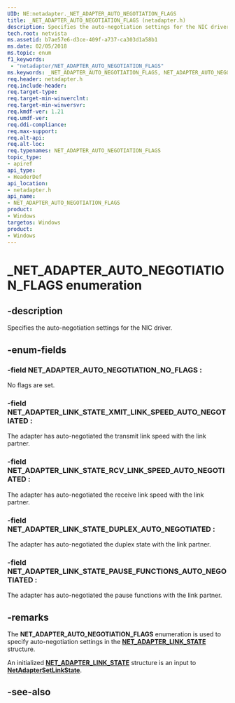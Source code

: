 ```yaml
---
UID: NE:netadapter._NET_ADAPTER_AUTO_NEGOTIATION_FLAGS
title: _NET_ADAPTER_AUTO_NEGOTIATION_FLAGS (netadapter.h)
description: Specifies the auto-negotiation settings for the NIC driver.
tech.root: netvista
ms.assetid: b7ae57e6-d3ce-409f-a737-ca303d1a58b1
ms.date: 02/05/2018
ms.topic: enum
f1_keywords:
 - "netadapter/NET_ADAPTER_AUTO_NEGOTIATION_FLAGS"
ms.keywords: _NET_ADAPTER_AUTO_NEGOTIATION_FLAGS, NET_ADAPTER_AUTO_NEGOTIATION_FLAGS, 
req.header: netadapter.h
req.include-header:
req.target-type:
req.target-min-winverclnt:
req.target-min-winversvr:
req.kmdf-ver: 1.21
req.umdf-ver:
req.ddi-compliance:
req.max-support:
req.alt-api:
req.alt-loc:
req.typenames: NET_ADAPTER_AUTO_NEGOTIATION_FLAGS
topic_type: 
- apiref
api_type: 
- HeaderDef
api_location:
- netadapter.h
api_name: 
- NET_ADAPTER_AUTO_NEGOTIATION_FLAGS
product:
- Windows
targetos: Windows
product:
- Windows
---
```


# _NET_ADAPTER_AUTO_NEGOTIATION_FLAGS enumeration

## -description



Specifies the auto-negotiation settings for the NIC driver.

## -enum-fields

### -field NET_ADAPTER_AUTO_NEGOTIATION_NO_FLAGS : 

No flags are set.

### -field NET_ADAPTER_LINK_STATE_XMIT_LINK_SPEED_AUTO_NEGOTIATED : 

The adapter has auto-negotiated the transmit link speed with the link partner.

### -field NET_ADAPTER_LINK_STATE_RCV_LINK_SPEED_AUTO_NEGOTIATED : 

The adapter has auto-negotiated the receive link speed with the link partner.

### -field NET_ADAPTER_LINK_STATE_DUPLEX_AUTO_NEGOTIATED : 

The adapter has auto-negotiated the duplex state with the link partner.

### -field NET_ADAPTER_LINK_STATE_PAUSE_FUNCTIONS_AUTO_NEGOTIATED : 

The adapter has auto-negotiated the pause functions with the link partner.

## -remarks

The **NET_ADAPTER_AUTO_NEGOTIATION_FLAGS** enumeration is used to specify auto-negotiation settings in the [**NET_ADAPTER_LINK_STATE**](ns-netadapter-_net_adapter_link_state.md) structure.

An initialized [**NET_ADAPTER_LINK_STATE**](ns-netadapter-_net_adapter_link_state.md) structure is an input to [**NetAdapterSetLinkState**](nf-netadapter-netadaptersetlinkstate.md).

## -see-also
